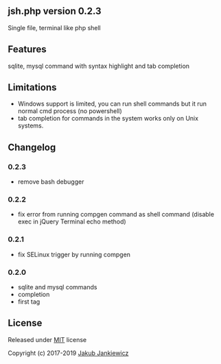 ## jsh.php version 0.2.3

Single file, terminal like php shell

## Features

sqlite, mysql command with syntax highlight and tab completion

## Limitations

* Windows support is limited, you can run shell commands but it run normal cmd process (no powershell)
* tab completion for commands in the system works only on Unix systems.

## Changelog

### 0.2.3
* remove bash debugger

### 0.2.2
* fix error from running compgen command as shell command (disable exec in jQuery Terminal echo method)

### 0.2.1
* fix SELinux trigger by running compgen

### 0.2.0
* sqlite and mysql commands
* completion
* first tag

## License

Released under [MIT](http://opensource.org/licenses/MIT) license

Copyright (c) 2017-2019 [Jakub Jankiewicz](https://jcubic.pl/jakub-jankiewicz)

